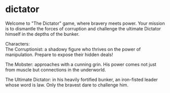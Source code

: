 # dictator
Welcome to "The Dictator" game, where bravery meets power. Your mission is to dismantle the forces of corruption and challenge the ultimate Dictator himself in the depths of the bunker.

Characters:<br>
The Corruptionist: a shadowy figure who thrives on the power of manipulation. Prepare to expose their hidden deals!

The Mobster: approaches with a cunning grin. His power comes not just from muscle but connections in the underworld.

The Ultimate Dictator: in his heavily fortified bunker, an iron-fisted leader whose word is law. Only the bravest dare to challenge him.
